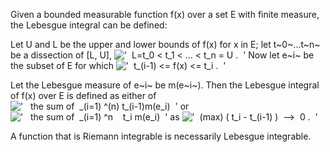 Given a bounded measurable function f(x) over a set E with finite
measure, the Lebesgue integral can be defined:

Let U and L be the upper and lower bounds of f(x) for x in E; let
t~0~...t~n~ be a dissection of [L, U],
!['  L=t\_0 \< t\_1 \< ... \< t\_n = U .  '](../dictionary/equation_images/1378.1..png)
Now let e~i~ be the subset of E for which
!['  t\_(i-1) \<= f(x) \<= t\_i .  '](../dictionary/equation_images/1378.2..png)

Let the Lebesgue measure of e~i~ be m(e~i~). Then the Lebesgue integral
of f(x) over E is defined as either of
!['   the sum of  \_(i=1) \^(n) t\_(i-1)m(e\_i)  '](../dictionary/equation_images/1378.3..png)
or
!['   the sum of  \_(i=1) \^n    t\_i m(e\_i)  '](../dictionary/equation_images/1378.4..png)
as
!['  (max) ( t\_i - t\_(i-1) )  --\>  0 .  '](../dictionary/equation_images/1378.5..png)

A function that is Riemann integrable is necessarily Lebesgue
integrable.
